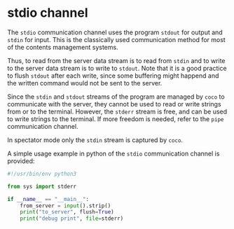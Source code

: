 # stdio channel

The `stdio` communication channel uses the program `stdout` for output and
`stdin` for input. This is the classically used communication method for
most of the contents management systems.

Thus, to read from the server data stream is to read from `stdin` and to write
to the server data stream is to write to `stdout`. Note that it is a good practice
to flush `stdout` after each write, since some buffering might happend and the
written command would not be sent to the server.

Since the `stdin` and `stdout` streams of the program are managed by `coco` to
communicate with the server, they cannot be used to read or write strings from or
to the terminal. However, the `stderr` stream is free, and can be used to write
strings to the terminal. If more freedom is needed, refer to the `pipe`
communication channel.

In spectator mode only the `stdin` stream is captured by `coco`.

A simple usage example in python of the `stdio` communication channel is provided:
```python
#!/usr/bin/env python3

from sys import stderr

if __name__ == "__main__":
    from_server = input().strip()
    print("to_server", flush=True)
    print("debug print", file=stderr)
```
